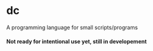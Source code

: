 # dc
A programming language for small scripts/programs
#### Not ready for intentional use yet, still in developement
